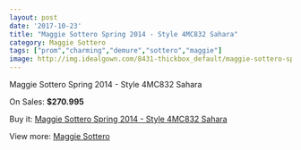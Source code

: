 ```yaml
---
layout: post
date: '2017-10-23'
title: "Maggie Sottero Spring 2014 - Style 4MC832 Sahara"
category: Maggie Sottero
tags: ["prom","charming","demure","sottero","maggie"]
image: http://img.idealgown.com/8431-thickbox_default/maggie-sottero-spring-2014-style-4mc832-sahara.jpg
---
```

Maggie Sottero Spring 2014 - Style 4MC832 Sahara

On Sales: **$270.995**
<a href="https://www.idealgown.com/en/maggie-sottero/3502-maggie-sottero-spring-2014-style-4mc832-sahara.html"><amp-img layout="responsive" width="600" height="600" src="//img.idealgown.com/8431-thickbox_default/maggie-sottero-spring-2014-style-4mc832-sahara.jpg" alt="Maggie Sottero Spring 2014 - Style 4MC832 Sahara 0" /></a>
<a href="https://www.idealgown.com/en/maggie-sottero/3502-maggie-sottero-spring-2014-style-4mc832-sahara.html"><amp-img layout="responsive" width="600" height="600" src="//img.idealgown.com/8432-thickbox_default/maggie-sottero-spring-2014-style-4mc832-sahara.jpg" alt="Maggie Sottero Spring 2014 - Style 4MC832 Sahara 1" /></a>
<a href="https://www.idealgown.com/en/maggie-sottero/3502-maggie-sottero-spring-2014-style-4mc832-sahara.html"><amp-img layout="responsive" width="600" height="600" src="//img.idealgown.com/8430-thickbox_default/maggie-sottero-spring-2014-style-4mc832-sahara.jpg" alt="Maggie Sottero Spring 2014 - Style 4MC832 Sahara 2" /></a>

Buy it: [Maggie Sottero Spring 2014 - Style 4MC832 Sahara](https://www.idealgown.com/en/maggie-sottero/3502-maggie-sottero-spring-2014-style-4mc832-sahara.html "Maggie Sottero Spring 2014 - Style 4MC832 Sahara")

View more: [Maggie Sottero](https://www.idealgown.com/en/45-maggie-sottero "Maggie Sottero")